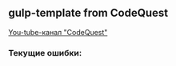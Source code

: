 ## gulp-template from CodeQuest

[You-tube-канал "CodeQuest"](https://www.youtube.com/watch?v=qSZvGlIKGPg&list=PL8IXsCmvQdHuBz0IDNQtPIgOJsCCykiyC&index=6)

### Текущие ошибки:
